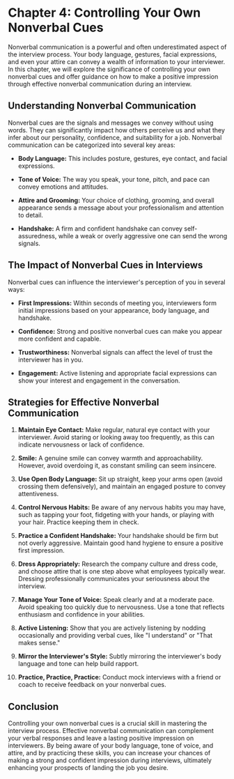 Chapter 4: Controlling Your Own Nonverbal Cues
==============================================

Nonverbal communication is a powerful and often underestimated aspect of the interview process. Your body language, gestures, facial expressions, and even your attire can convey a wealth of information to your interviewer. In this chapter, we will explore the significance of controlling your own nonverbal cues and offer guidance on how to make a positive impression through effective nonverbal communication during an interview.

**Understanding Nonverbal Communication**
-----------------------------------------

Nonverbal cues are the signals and messages we convey without using words. They can significantly impact how others perceive us and what they infer about our personality, confidence, and suitability for a job. Nonverbal communication can be categorized into several key areas:

* **Body Language:** This includes posture, gestures, eye contact, and facial expressions.

* **Tone of Voice:** The way you speak, your tone, pitch, and pace can convey emotions and attitudes.

* **Attire and Grooming:** Your choice of clothing, grooming, and overall appearance sends a message about your professionalism and attention to detail.

* **Handshake:** A firm and confident handshake can convey self-assuredness, while a weak or overly aggressive one can send the wrong signals.

**The Impact of Nonverbal Cues in Interviews**
----------------------------------------------

Nonverbal cues can influence the interviewer's perception of you in several ways:

* **First Impressions:** Within seconds of meeting you, interviewers form initial impressions based on your appearance, body language, and handshake.

* **Confidence:** Strong and positive nonverbal cues can make you appear more confident and capable.

* **Trustworthiness:** Nonverbal signals can affect the level of trust the interviewer has in you.

* **Engagement:** Active listening and appropriate facial expressions can show your interest and engagement in the conversation.

**Strategies for Effective Nonverbal Communication**
----------------------------------------------------

1. **Maintain Eye Contact:** Make regular, natural eye contact with your interviewer. Avoid staring or looking away too frequently, as this can indicate nervousness or lack of confidence.

2. **Smile:** A genuine smile can convey warmth and approachability. However, avoid overdoing it, as constant smiling can seem insincere.

3. **Use Open Body Language:** Sit up straight, keep your arms open (avoid crossing them defensively), and maintain an engaged posture to convey attentiveness.

4. **Control Nervous Habits:** Be aware of any nervous habits you may have, such as tapping your foot, fidgeting with your hands, or playing with your hair. Practice keeping them in check.

5. **Practice a Confident Handshake:** Your handshake should be firm but not overly aggressive. Maintain good hand hygiene to ensure a positive first impression.

6. **Dress Appropriately:** Research the company culture and dress code, and choose attire that is one step above what employees typically wear. Dressing professionally communicates your seriousness about the interview.

7. **Manage Your Tone of Voice:** Speak clearly and at a moderate pace. Avoid speaking too quickly due to nervousness. Use a tone that reflects enthusiasm and confidence in your abilities.

8. **Active Listening:** Show that you are actively listening by nodding occasionally and providing verbal cues, like "I understand" or "That makes sense."

9. **Mirror the Interviewer's Style:** Subtly mirroring the interviewer's body language and tone can help build rapport.

10. **Practice, Practice, Practice:** Conduct mock interviews with a friend or coach to receive feedback on your nonverbal cues.

**Conclusion**
--------------

Controlling your own nonverbal cues is a crucial skill in mastering the interview process. Effective nonverbal communication can complement your verbal responses and leave a lasting positive impression on interviewers. By being aware of your body language, tone of voice, and attire, and by practicing these skills, you can increase your chances of making a strong and confident impression during interviews, ultimately enhancing your prospects of landing the job you desire.

